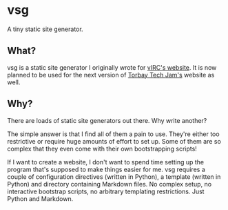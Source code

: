 # vsg

A tiny static site generator.

## What?

vsg is a static site generator I originally wrote for
[vIRC's website][virc-site]. It is now planned to be used for the next
version of [Torbay Tech Jam's][ttj] website as well.

## Why?

There are loads of static site generators out there. Why write another?

The simple answer is that I find all of them a pain to use. They're
either too restrictive or require huge amounts of effort to set up. Some
of them are so complex that they even come with their own bootstrapping
scripts!

If I want to create a website, I don't want to spend time setting up the
program that's supposed to make things easier for me. vsg requires a
couple of configuration directives (written in Python), a template
(written in Python) and directory containing Markdown files. No complex
setup, no interactive bootstrap scripts, no arbitrary templating
restrictions. Just Python and Markdown.

[virc-site]: www.virc.org.uk
[ttj]: torbaytechjam.org.uk


